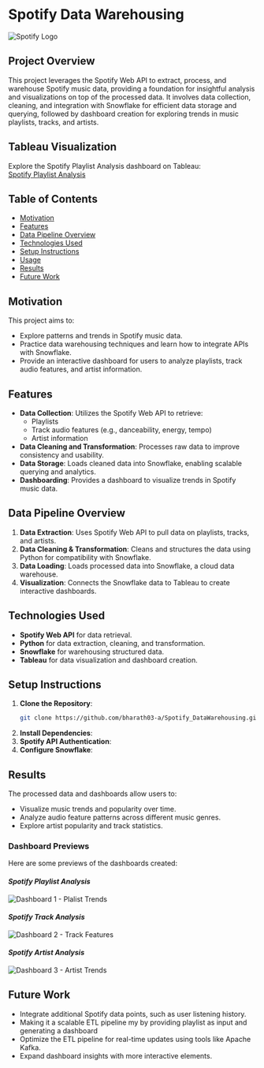 # Spotify Data Warehousing

![Spotify Logo](https://www.scdn.co/i/_global/open-graph-default.png)  

## Project Overview

This project leverages the Spotify Web API to extract, process, and warehouse Spotify music data, providing a foundation for insightful analysis and visualizations on top of the processed data. It involves data collection, cleaning, and integration with Snowflake for efficient data storage and querying, followed by dashboard creation for exploring trends in music playlists, tracks, and artists.

## Tableau Visualization

Explore the Spotify Playlist Analysis dashboard on Tableau:  
[Spotify Playlist Analysis](https://public.tableau.com/views/SpotifyPlaylistAnalysis_17303634617490/First?:language=en-US&:sid=&:redirect=auth&:display_count=n&:origin=viz_share_link)


## Table of Contents

- [Motivation](#motivation)
- [Features](#features)
- [Data Pipeline Overview](#data-pipeline-overview)
- [Technologies Used](#technologies-used)
- [Setup Instructions](#setup-instructions)
- [Usage](#usage)
- [Results](#results)
- [Future Work](#future-work)

## Motivation

This project aims to:
- Explore patterns and trends in Spotify music data.
- Practice data warehousing techniques and learn how to integrate APIs with Snowflake.
- Provide an interactive dashboard for users to analyze playlists, track audio features, and artist information.

## Features

- **Data Collection**: Utilizes the Spotify Web API to retrieve:
  - Playlists
  - Track audio features (e.g., danceability, energy, tempo)
  - Artist information
- **Data Cleaning and Transformation**: Processes raw data to improve consistency and usability.
- **Data Storage**: Loads cleaned data into Snowflake, enabling scalable querying and analytics.
- **Dashboarding**: Provides a dashboard to visualize trends in Spotify music data.

## Data Pipeline Overview

1. **Data Extraction**: Uses Spotify Web API to pull data on playlists, tracks, and artists.
2. **Data Cleaning & Transformation**: Cleans and structures the data using Python for compatibility with Snowflake.
3. **Data Loading**: Loads processed data into Snowflake, a cloud data warehouse.
4. **Visualization**: Connects the Snowflake data to Tableau to create interactive dashboards.

## Technologies Used

- **Spotify Web API** for data retrieval.
- **Python** for data extraction, cleaning, and transformation.
- **Snowflake** for warehousing structured data.
- **Tableau** for data visualization and dashboard creation.

## Setup Instructions

1. **Clone the Repository**:
   ```bash
   git clone https://github.com/bharath03-a/Spotify_DataWarehousing.git
2. **Install Dependencies**:
3. **Spotify API Authentication**:
4. **Configure Snowflake**:

## Results
The processed data and dashboards allow users to:
- Visualize music trends and popularity over time.
- Analyze audio feature patterns across different music genres.
- Explore artist popularity and track statistics.

### Dashboard Previews

Here are some previews of the dashboards created:

#### *Spotify Playlist Analysis*
![Dashboard 1 - Plalist Trends](img/page_1.png)

#### *Spotify Track Analysis*
![Dashboard 2 - Track Features](img/page_2.png)

#### *Spotify Artist Analysis*
![Dashboard 3 - Artist Trends](img/page_3.png)

## Future Work
- Integrate additional Spotify data points, such as user listening history.
- Making it a scalable ETL pipeline my by providing playlist as input and generating a dashboard
- Optimize the ETL pipeline for real-time updates using tools like Apache Kafka.
- Expand dashboard insights with more interactive elements.
